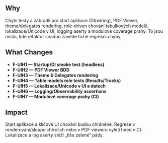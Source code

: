 ## Why
Chybí testy a zábradlí pro start aplikace (DI/wiring), PDF Viewer, theme/delegates rendering, role-driven chování tabulkových modelů, lokalizace/Unicode v UI, logging aserty a modulové coverage prahy. To jsou místa, kde refaktor snadno zavede tiché regresní chyby.

## What Changes
- **F-UIH1 — Startup/DI smoke test (headless)**
- **F-UIH2 — PDF Viewer BDD**
- **F-UIH3 — Theme & Delegates rendering**
- **F-UIH4 — Table models role tests (Results/Tracks)**
- **F-UIH5 — Lokalizace/Unicode v UI a datech**
- **F-UIH6 — Logging/Observability assertions**
- **F-UIH7 — Modulové coverage prahy (CI)**

## Impact
Start aplikace a klíčové UI chování budou chráněné. Regrese v renderování/sloupcích/rolích nebo v PDF vieweru vyletí hned v CI. Lokalizace a log aserty sníží „tiše zelené“ pády.
